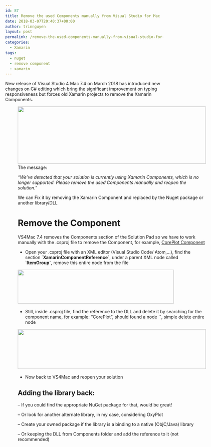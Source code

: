 ```yaml
---
id: 87
title: Remove the used Components manually from Visual Studio for Mac
date: 2018-03-07T20:40:37+00:00
author: trinnguyen
layout: post
permalink: /remove-the-used-components-manually-from-visual-studio-for-mac/
categories:
  - Xamarin
tags:
  - nuget
  - remove component
  - xamarin
---
```

New release of Visual Studio 4 Mac 7.4 on March 2018 has introduced new changes on C# editing which bring the significant improvement on typing responsiveness but forces old Xamarin projects to remove the Xamarin Components.<figure id="attachment_90" style="width: 600px" class="wp-caption aligncenter">

<img class="wp-image-90" src="/assets/2018/03/trinnguyen.com-xamarin-components-upgrade.png" alt="" width="600" height="183" srcset="/assets/2018/03/trinnguyen.com-xamarin-components-upgrade.png 719w, assets/2018/03/trinnguyen.com-xamarin-components-upgrade-300x91.png 300w" sizes="(max-width: 709px) 85vw, (max-width: 909px) 67vw, (max-width: 984px) 61vw, (max-width: 1362px) 45vw, 600px" />
The message:

_&#8220;We&#8217;ve detected that your solution is currently using Xamarin Components, which is no longer supported. Please remove the used Components manually and reopen the solution.&#8221;_

We can Fix it by removing the Xamarin Component and replaced by the Nuget package or another library/DLL

# Remove the Component

VS4Mac 7.4 removes the Components section of the Solution Pad so we have to work manually with the .csproj file to remove the Component, for example, <a href="https://components.xamarin.com/view/coreplot" target="_blank" rel="noopener">CorePlot Component</a>

  * Open your .csproj file with an XML editor (Visual Studio Code/ Atom,…), find the section \`**XamarinComponentReference\`**, under a parent XML node called \`**ItemGroup\`**, remove this entire node from the file

<img class="wp-image-88 size-full" src="/assets/2018/03/trinnguyen.com-xamarin-components-remove-csproj-1.png" alt="" width="498" height="108" srcset="/assets/2018/03/trinnguyen.com-xamarin-components-remove-csproj-1.png 498w, assets/2018/03/trinnguyen.com-xamarin-components-remove-csproj-1-300x65.png 300w" sizes="(max-width: 498px) 85vw, 498px" />

  * Still, inside .csproj file, find the reference to the DLL and delete it by searching for the component name, for example: “CorePlot”, should found a node \`**<Reference Include=&#8221;CorePlotiOS&#8221;>**\`, simple delete entire node<figure id="attachment_89" style="width: 600px" class="wp-caption aligncenter">

<img class="wp-image-89" src="/assets/2018/03/trinnguyen.com-xamarin-components-remove-csproj-2.png" alt="" width="600" height="127" src="/assets/2018/03/trinnguyen.com-xamarin-components-remove-csproj-2-768x162.png" />

  * Now back to VS4Mac and reopen your solution

## Adding the library back:

&#8211; If you could find the appropriate NuGet package for that, would be great!
  
&#8211; Or look for another alternate library, in my case, considering OxyPlot
  
&#8211; Create your owned package if the library is a binding to a native (ObjC/Java) library
  
&#8211; Or keeping the DLL from Components folder and add the reference to it (not recommended)